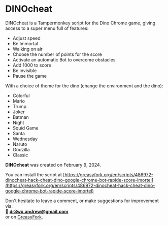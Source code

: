 # DINOcheat

DINOcheat is a Tampermonkey script for the Dino Chrome game, giving access to a super menu full of features:

- Adjust speed
- Be Immortal 
- Walking on air
- Choose the number of points for the score
- Activate an automatic Bot to overcome obstacles
- Add 1000 to score
- Be invisible
- Pause the game

With a choice of theme for the dino (change the environment and the dino):

- Colorful
- Mario
- Trump
- Joker
- Batman
- Night
- Squid Game
- Santa
- Wednesday
- Naruto
- Godzilla
- Classic

**DINOcheat** was created on February 9, 2024.

You can install the script at [https://greasyfork.org/en/scripts/486972-dinocheat-hack-cheat-dino-google-chrome-bot-rapide-score-imortel](https://greasyfork.org/en/scripts/486972-dinocheat-hack-cheat-dino-google-chrome-bot-rapide-score-imortel)

Don't hesitate to leave a comment, or make suggestions for improvement via:  
📧 **dr3wx.andrew@gmail.com**  
or on [GreasyFork](https://greasyfork.org/en/scripts/486972-dinocheat-hack-cheat-dino-google-chrome-bot-rapide-score-imortel).